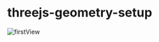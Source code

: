 # threejs-geometry-setup

![firstView](https://kt-media.blog/wp-content/uploads/2022/08/スクリーンショット-2022-08-16-1.40.58.png)